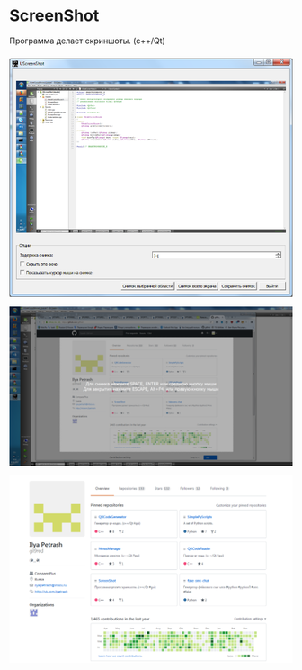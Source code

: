ScreenShot
==========

Программа делает скриншоты. (с++/Qt)

#####

![](screenshot_1.png)

![](screenshot_2.png)

![](screenshot_3.png)
